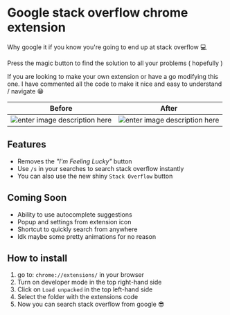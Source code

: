 # Google stack overflow chrome extension

Why google it if you know you're going to end up at stack overflow 💻

Press the magic button to find the solution to all your problems ( hopefully )

If you are looking to make your own extension or have a go modifying this one.
I have commented all the code to make it nice and easy to understand / navigate 😁

| Before | After |
|--|--|
| ![enter image description here](https://i.ibb.co/sqRPndk/Screen-Shot-2021-04-05-at-8-05-31-pm.png%22%20alt=%22Screen-Shot-2021-04-05-at-8-05-31-pm) | ![enter image description here](https://i.ibb.co/XbRMYSC/Screen-Shot-2021-04-05-at-8-05-41-pm.png%22%20alt=%22Screen-Shot-2021-04-05-at-8-05-41-pm) |

## Features

- Removes the *"I'm Feeling Lucky"* button
- Use `/s` in your searches to search stack overflow instantly
- You can also use the new shiny `Stack Overflow` button

## Coming Soon

- Ability to use autocomplete suggestions
- Popup and settings from extension icon
- Shortcut to quickly search from anywhere
- Idk maybe some pretty animations for no reason

## How to install

1. go to: `chrome://extensions/` in your browser
2. Turn on developer mode in the top right-hand side
3. Click on `Load unpacked` in the top left-hand side
4. Select the folder with the extensions code
5. Now you can search stack overflow from google 😎

